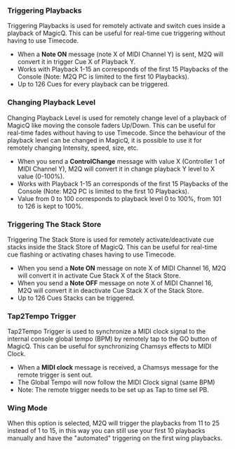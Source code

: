 ### Triggering Playbacks

Triggering Playbacks is used for remotely activate and switch cues inside a playback of MagicQ. This can be useful for real-time cue triggering without having to use Timecode.

- When a **Note ON** message (note X of MIDI Channel Y) is sent, M2Q will convert it in trigger Cue X of Playback Y.
- Works with Playback 1-15 an corresponds of the first 15 Playbacks of the Console (Note: M2Q PC is limited to the first 10 Playbacks).
- Up to 126 Cues for every playback can be triggered.

### Changing Playback Level

Changing Playback Level is used for remotely change level of a playback of MagicQ like moving the console faders Up/Down. This can be useful for real-time fades without having to use Timecode.
Since the behaviour of the playback level can be changed in MagicQ, it is possible to use it for remotely changing Intensity, speed, size, etc.

- When you send a **ControlChange** message with value X (Controller 1 of MIDI Channel Y), M2Q will convert it in change playback Y level to X value (0-100%).
- Works with Playback 1-15 an corresponds of the first 15 Playbacks of the Console (Note: M2Q PC is limited to the first 10 Playbacks).
- Value from 0 to 100 corresponds to playback level 0 to 100%, from 101 to 126 is kept to 100%.

### Triggering The Stack Store

Triggering The Stack Store is used for remotely activate/deactivate cue stacks inside the Stack Store of MagicQ. This can be useful for real-time cue flashing or activating chases having to use Timecode.

- When you send a **Note ON** message on note X of MIDI Channel 16, M2Q will convert it in activate Cue Stack X of the Stack Store.
- When you send a **Note OFF** message on note X of MIDI Channel 16, M2Q will convert it in deactivate Cue Stack X of the Stack Store.
- Up to 126 Cues Stacks can be triggered.

### Tap2Tempo Trigger

Tap2Tempo Trigger is used to synchronize a MIDI clock signal to the internal console global tempo (BPM) by remotely tap to the GO button of MagicQ. This can be useful for synchronizing Chamsys effects to MIDI Clock.

- When a **MIDI clock** message is received, a Chamsys message for the remote trigger is sent out.
- The Global Tempo will now follow the MIDI Clock signal (same BPM)
- Note: The remote trigger needs to be set up as Tap to time sel PB.

### Wing Mode

When this option is selected, M2Q will trigger the playbacks from 11 to 25 instead of 1 to 15, in this way you can still use your first 10 playbacks manually and have the "automated" triggering on the first wing playbacks.
